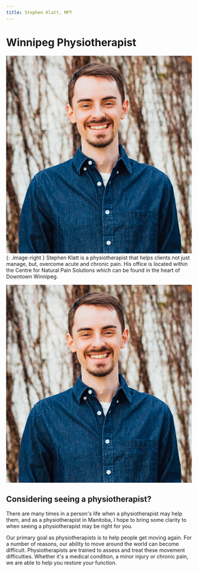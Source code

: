 ```yaml
---
title: Stephen Klatt, MPT 
---
```

# Winnipeg Physiotherapist

![Stephen Klatt, MPT](https://raw.githubusercontent.com/klattphysio/klattphysio.github.io/master/_pictures/StephenPortrait.png "Stephen Klatt, MPT"){: .image-right } Stephen Klatt is a physiotherapist that helps clients not just manage, but, overcome acute and chronic pain. His office is located within the Centre for Natural Pain Solutions which can be found in the heart of Downtown Winnipeg. 

<img src="https://raw.githubusercontent.com/klattphysio/klattphysio.github.io/master/_pictures/StephenPortrait.png" class="img-right" alt="Stephen Klatt, MPT">

## Considering seeing a physiotherapist?

There are many times in a person's life when a physiotherapist may help them, and as a physiotherapist in Manitoba, I hope to bring some clarity to when seeing a physiotherapist may be right for you. 

Our primary goal as physiotherapists is to help people get moving again. For a number of reasons, our ability to move around the world can become difficult. Physiotherapists are trained to assess and treat these movement difficulties. Whether it's a medical condition, a minor injury or chronic pain, we are able to help you restore your function. 
